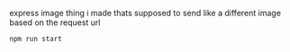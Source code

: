 express image thing i made thats supposed to send like a different image based on the request url

`npm run start`